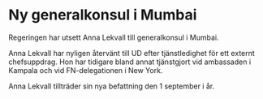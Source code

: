 # Ny generalkonsul i Mumbai

Regeringen har utsett Anna Lekvall till generalkonsul i Mumbai.

Anna Lekvall har nyligen återvänt till UD efter tjänstledighet för ett externt chefsuppdrag. Hon har tidigare bland annat tjänstgjort vid ambassaden i Kampala och vid FN-delegationen i New York.

Anna Lekvall tillträder sin nya befattning den 1 september i år.
